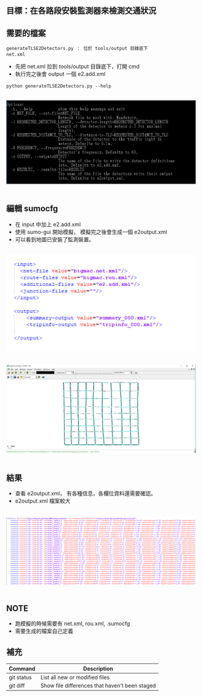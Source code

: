 目標：在各路段安裝監測器來檢測交通狀況
---
需要的檔案
---
```
generateTLSE2Detectors.py ： 位於 tools/output 目錄底下
net.xml
```

* 先把 net.xml 拉到 tools/output 目錄底下，打開 cmd
* 執行完之後會 output 一個 e2.add.xml
```
python generateTLSE2Detectors.py --help
```
</br>
<div align=center> <img src="https://github.com/AvisChiu/SUMO/blob/master/Lanearea%20Detectors(E2)/figure/figure2.PNG" width="600"/></div>
</br> 

編輯 sumocfg
---
* 在 input 中加上 e2.add.xml
* 使用 sumo-gui 開始模擬， 模擬完之後會生成一個 e2output.xml
* 可以看到地圖已安裝了監測裝置。
</br>
<div align=center> <img src="https://github.com/AvisChiu/SUMO/blob/master/Lanearea%20Detectors(E2)/figure/figure1.PNG" width="600"/></div>
</br> 
</br>
<div align=center> <img src="https://github.com/AvisChiu/SUMO/blob/master/Lanearea%20Detectors(E2)/figure/figure4.PNG" width="600"/></div>
</br> 

結果
---
* 查看 e2output.xml， 有各種信息，各欄位資料還需要確認。
*  e2output.xml 檔案較大
</br>
<div align=center> <img src="https://github.com/AvisChiu/SUMO/blob/master/Lanearea%20Detectors(E2)/figure/figure3.PNG" width="600"/></div>
</br> 

NOTE
---
* 跑模擬的時候需要有 net.xml, rou.xml, .sumocfg
* 需要生成的檔案自己定義

補充
---
| Command | Description |
| --- | --- |
| git status | List all new or modified files |
| git diff | Show file differences that haven't been staged |
